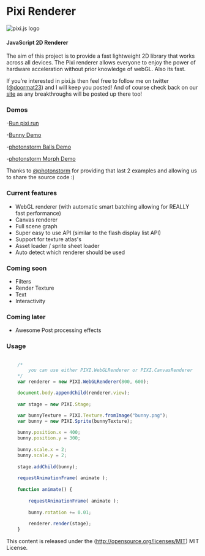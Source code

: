 Pixi Renderer
=============

![pixi.js logo](http://www.goodboydigital.com/pixijs/logo_small.png)

#### JavaScript 2D Renderer ####

The aim of this project is to provide a fast lightweight 2D library that works
across all devices. The Pixi renderer allows everyone to enjoy the power of
hardware acceleration without prior knowledge of webGL. Also its fast.

If you’re interested in pixi.js then feel free to follow me on twitter
([@doormat23](https://twitter.com/doormat23)) and I will keep you posted!  And of course check back on our
[site](<http://www.goodboydigital.com/blog/>) as any breakthroughs will be
posted up there too!

### Demos ###

-[Run pixi run](<http://www.goodboydigital.com/runpixierun/>)

-[Bunny Demo](<www.goodboydigital.com/pixijs/bunnymark>)


-[photonstorm Balls Demo](<http://gametest.mobi/pixi/balls/>)

-[photonstorm Morph Demo](<http://gametest.mobi/pixi/morph/>)

Thanks to [@photonstorm](https://twitter.com/photonstorm) for providing that last 2 examples and allowing us to share the source code :)

### Current features ###

- WebGL renderer (with automatic smart batching allowing for REALLY fast performance) 
- Canvas renderer 
- Full scene graph 
- Super easy to use API (similar to the flash display list API) 
- Support for texture atlas's 
- Asset loader / sprite sheet loader 
- Auto detect which renderer should be used

### Coming soon ###

- Filters 
- Render Texture 
- Text 
- Interactivity

### Coming later ###

-   Awesome Post processing effects

### Usage ###

```javascript
	
	/*
		you can use either PIXI.WebGLRenderer or PIXI.CanvasRenderer
	*/
	var renderer = new PIXI.WebGLRenderer(800, 600); 

	document.body.appendChild(renderer.view);
	
	var stage = new PIXI.Stage;

	var bunnyTexture = PIXI.Texture.fromImage("bunny.png");
	var bunny = new PIXI.Sprite(bunnyTexture);
	
	bunny.position.x = 400;
	bunny.position.y = 300;
	
	bunny.scale.x = 2;
	bunny.scale.y = 2;
	
	stage.addChild(bunny);
	
	requestAnimationFrame( animate );
	
	function animate() {
		
		requestAnimationFrame( animate );
		
		bunny.rotation += 0.01;
		
		renderer.render(stage);
	}
```

This content is released under the (http://opensource.org/licenses/MIT) MIT License.


